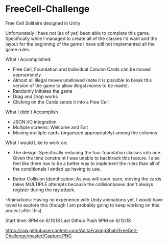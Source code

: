 # FreeCell-Challenge
Free Cell Solitaire designed in Unity  

Unfortunately I have not (as of yet) been able to complete this game. Specifically while I managed to create all of the classes I'd want and the layout for the beginning of the game I have still not implemented all the game rules.  

What I Accomplished:
- Free Cell, Foundation and Individual Column Cards can be moved appropriately.
- Almost all illegal moves unallowed (note it is possible to break this version of the game to allow illegal moves to be made).
- Randomly initiates the game
- Drag and Drop works
- Clicking on the Cards sends it into a Free Cell

What I didn't Accomplish
- JSON I/O integration
- Multiple screens: Welcome and Exit
- Moving multiple cards (organized appropriately) among the columns

What I would Like to work on:
- The design: Specifically reducing the four foundation classes into one. Given the time constraint I was unable to backtrack this feature. I also feel like there has to be a better way to implement the rules than all of the conditionals I ended up having to use.

- Better Collision Identification: As you will soon learn, moving the cards takes MULTIPLE attempts because the collisionboxes don't always register during the ray attack.

-Animations: Having no experience with Unity animations yet, I would have loved to explore this (though I am probably going to keep working on this project after this).



Start time: 8PM on 6/11/18
Last Github Push 9PM on 6/12/18

https://raw.githubusercontent.com/AnitaFrakingShah/FreeCell-Challenge/master/Capture.PNG
